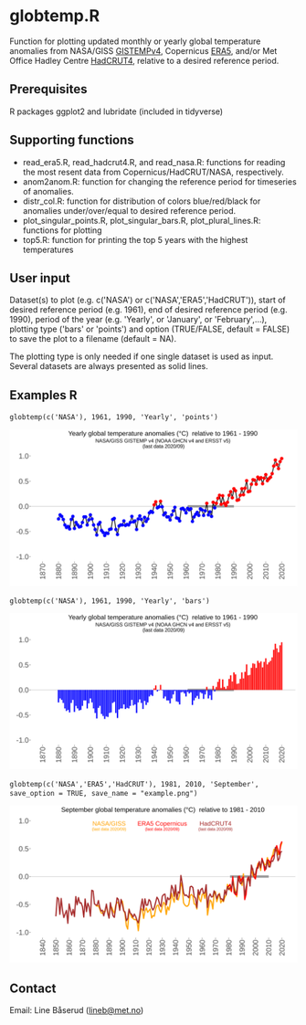 # globtemp.R
Function for plotting updated monthly or yearly global temperature anomalies from NASA/GISS [GISTEMPv4](https://data.giss.nasa.gov/gistemp), Copernicus [ERA5](https://climate.copernicus.eu/climate-bulletins), and/or Met Office Hadley Centre [HadCRUT4](https://www.metoffice.gov.uk/hadobs/hadcrut4), relative to a desired reference period.

## Prerequisites
R packages ggplot2 and lubridate (included in tidyverse)

## Supporting functions
* read_era5.R, read_hadcrut4.R, and read_nasa.R: functions for reading the most resent data from Copernicus/HadCRUT/NASA, respectively.
* anom2anom.R: function for changing the reference period for timeseries of anomalies.
* distr_col.R: function for distribution of colors blue/red/black for anomalies under/over/equal to desired reference period.
* plot_singular_points.R, plot_singular_bars.R, plot_plural_lines.R: functions for plotting
* top5.R: function for printing the top 5 years with the highest temperatures

## User input
Dataset(s) to plot (e.g. c('NASA') or c('NASA','ERA5','HadCRUT')), start of desired reference period (e.g. 1961), end of desired reference period (e.g. 1990), period of the year (e.g. 'Yearly', or 'January', or 'February',...), plotting type ('bars' or 'points') and option (TRUE/FALSE, default = FALSE) to save the plot to a filename (default = NA).

The plotting type is only needed if one single dataset is used as input. Several datasets are always presented as solid lines.

## Examples R
```
globtemp(c('NASA'), 1961, 1990, 'Yearly', 'points')
```
![test](figs/example_yearly_points.png)

```
globtemp(c('NASA'), 1961, 1990, 'Yearly', 'bars')
```
![test](figs/example_yearly_bars.png)

```
globtemp(c('NASA','ERA5','HadCRUT'), 1981, 2010, 'September', save_option = TRUE, save_name = "example.png")
```
![test](figs/example_sept.png)

## Contact

Email: Line Båserud (lineb@met.no)
